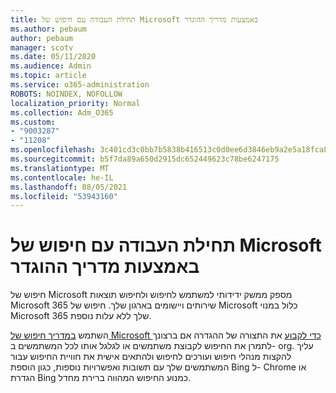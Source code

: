 ```yaml
---
title: תחילת העבודה עם חיפוש של Microsoft באמצעות מדריך ההוגדר
ms.author: pebaum
author: pebaum
manager: scotv
ms.date: 05/11/2020
ms.audience: Admin
ms.topic: article
ms.service: o365-administration
ROBOTS: NOINDEX, NOFOLLOW
localization_priority: Normal
ms.collection: Adm_O365
ms.custom:
- "9003287"
- "11208"
ms.openlocfilehash: 3c401cd3c0bb7b5838b416513c0d0ee6d3846eb9a2e5a18fca8f8b782fda6098
ms.sourcegitcommit: b5f7da89a650d2915dc652449623c78be6247175
ms.translationtype: MT
ms.contentlocale: he-IL
ms.lasthandoff: 08/05/2021
ms.locfileid: "53943160"
---
```

# <a name="get-started-with-microsoft-search-using-the-set-up-guide"></a>תחילת העבודה עם חיפוש של Microsoft באמצעות מדריך ההוגדר

חיפוש של Microsoft מספק ממשק ידידותי למשתמש לחיפוש ולחיפוש תוצאות Microsoft 365 שירותים ויישומים בארגון שלך. חיפוש של Microsoft כלול במנוי Microsoft 365 שלך ללא עלות נוספת. 

השתמש [במדריך חיפוש של Microsoft כדי לקבוע](https://go.microsoft.com/fwlink/?linkid=2156919) את התצורה של ההגדרה אם ברצונך לתמרן את החיפוש לקבוצת משתמשים או לגלגל אותו לכל המשתמשים ב- org. עליך להקצות מנהלי חיפוש ועורכים לחיפוש ולהתאים אישית את חוויית החיפוש עבור המשתמשים שלך עם תשובות ואפשרויות נוספות, כגון הוספת Bing ל- Chrome או הגדרת Bing כמנוע החיפוש המהווה ברירת מחדל.